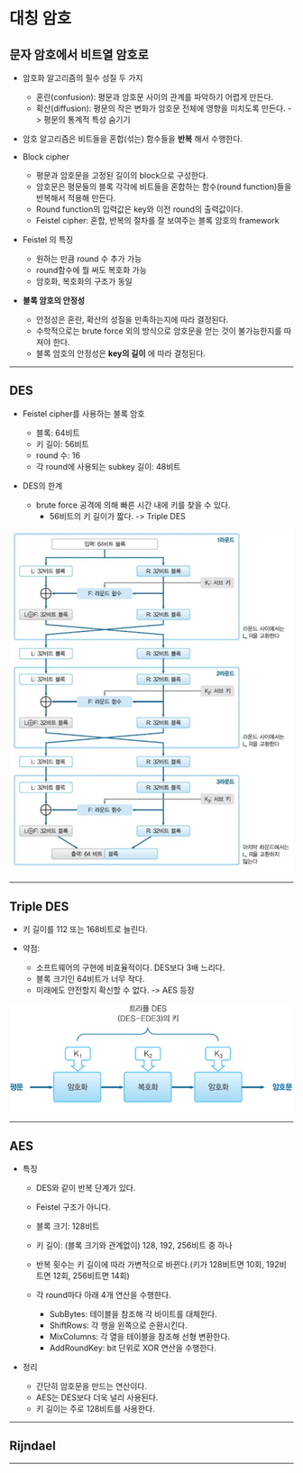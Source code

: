 # 대칭 암호

## 문자 암호에서 비트열 암호로

- 암호화 알고리즘의 필수 성질 두 가지

  - 혼란(confusion): 평문과 암호문 사이의 관계를 파악하기 어렵게 만든다.
  - 확산(diffusion): 평문의 작은 변화가 암호문 전체에 영향을 미치도록 만든다. -> 평문의 통계적 특성 숨기기

- 암호 알고리즘은 비트들을 혼합(섞는) 함수들을 **반복** 해서 수행한다.

- Block cipher

  - 평문과 암호문을 고정된 길이의 block으로 구성한다.
  - 암호문은 평문들의 블록 각각에 비트들을 혼합하는 함수(round function)들을 반복해서 적용해 만든다.
  - Round function의 입력값은 key와 이전 round의 출력값이다.
  - Feistel cipher: 혼합, 반복의 절차를 잘 보여주는 블록 암호의 framework

- Feistel 의 특징

  - 원하는 만큼 round 수 추가 가능
  - round함수에 뭘 써도 복호화 가능
  - 암호화, 복호화의 구조가 동일

- **블록 암호의 안정성**

  - 안정성은 혼란, 확산의 성질을 만족하는지에 따라 결정된다.
  - 수학적으로는 brute force 외의 방식으로 암호문을 얻는 것이 불가능한지를 따져야 한다.
  - 블록 암호의 안정성은 **key의 길이** 에 따라 결정된다.

---

## DES

- Feistel cipher를 사용하는 블록 암호

  - 블록: 64비트
  - 키 길이: 56비트
  - round 수: 16
  - 각 round에 사용되는 subkey 길이: 48비트

- DES의 한계

  - brute force 공격에 의해 빠른 시간 내에 키를 찾을 수 있다.
    - 56비트의 키 길이가 짧다. -> Triple DES

![picture 2](../../../images/TMP_SB_4.png)

---

## Triple DES

- 키 길이를 112 또는 168비트로 늘린다.

- 약점:

  - 소프트웨어의 구현에 비효율적이다. DES보다 3배 느리다.
  - 블록 크기인 64비트가 너무 작다.
  - 미래에도 안전할지 확신할 수 없다. -> AES 등장

![picture 1](../../../images/TMP_SB_3.png)

---

## AES

- 특징

  - DES와 같이 반복 단계가 있다.
  - Feistel 구조가 아니다.
  - 블록 크기: 128비트
  - 키 길이: (블록 크기와 관계없이) 128, 192, 256비트 중 하나
  - 반복 횟수는 키 길이에 따라 가변적으로 바뀐다.(키가 128비트면 10회, 192비트면 12회, 256비트면 14회)
  - 각 round마다 아래 4개 연산을 수행한다.

    - SubBytes: 테이블을 참조해 각 바이트를 대체한다.
    - ShiftRows: 각 행을 왼쪽으로 순환시킨다.
    - MixColumns: 각 열을 테이블을 참조해 선형 변환한다.
    - AddRoundKey: bit 단위로 XOR 연산을 수행한다.

- 정리

  - 간단히 암호문을 만드는 연산이다.
  - AES는 DES보다 더욱 널리 사용된다.
  - 키 길이는 주로 128비트를 사용한다.

---

## Rijndael

---
